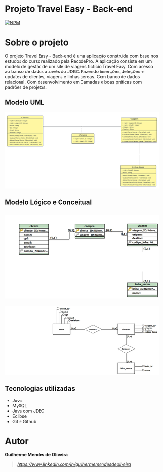 # Projeto Travel Easy - Back-end
[![NPM](https://img.shields.io/npm/l/react)](https://github.com/GuilhermeMendesdeOliveira/JavaSpring_dslist/blob/main/LICENSE) 

# Sobre o projeto
O projeto Travel Easy - Back-end é uma aplicação construída com base nos estudos do curso realizado pela RecodePro.
A aplicação consiste em um modelo de gestão de um site de viagens fictício Travel Easy. Com acesso ao banco de dados através do JDBC.
Fazendo inserções, deleções e updates de clientes, viagens e linhas aereas. Com banco de dados relacional.
Com desenvolvimento em Camadas e boas práticas com padrões de projetos.

## Modelo UML
![UML DS List](https://github.com/GuilhermeMendesdeOliveira/ProjetoDb-TravelEasy/blob/main/assets/UML%20Travel%20Easy.jpeg)

## Modelo Lógico e Conceitual
![Modelo Logico](https://github.com/GuilhermeMendesdeOliveira/ProjetoDb-TravelEasy/blob/main/assets/Modelo%20Logico.jpg)
------------------------------------------------------------
![Modelo Conceitual](https://github.com/GuilhermeMendesdeOliveira/ProjetoDb-TravelEasy/blob/main/assets/Modelo%20Conceitual.jpg)

## Tecnologias utilizadas
- Java
- MySQL
- Java com JDBC
- Eclipse
- Git e Github

# Autor

**Guilherme Mendes de Oliveira**

>_https://www.linkedin.com/in/guilhermemendesdeoliveira_

